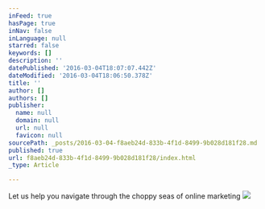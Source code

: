 ```yaml
---
inFeed: true
hasPage: true
inNav: false
inLanguage: null
starred: false
keywords: []
description: ''
datePublished: '2016-03-04T18:07:07.442Z'
dateModified: '2016-03-04T18:06:50.378Z'
title: ''
author: []
authors: []
publisher:
  name: null
  domain: null
  url: null
  favicon: null
sourcePath: _posts/2016-03-04-f8aeb24d-833b-4f1d-8499-9b028d181f28.md
published: true
url: f8aeb24d-833b-4f1d-8499-9b028d181f28/index.html
_type: Article

---
```

Let us help you navigate through the choppy seas of online marketing
![](https://the-grid-user-content.s3-us-west-2.amazonaws.com/ce607b50-4cc9-4565-b3b6-f9f36c2de29f.jpg)